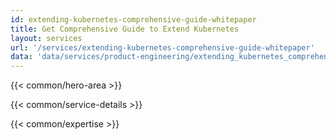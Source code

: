```yaml
---
id: extending-kubernetes-comprehensive-guide-whitepaper
title: Get Comprehensive Guide to Extend Kubernetes
layout: services
url: '/services/extending-kubernetes-comprehensive-guide-whitepaper'
data: 'data/services/product-engineering/extending_kubernetes_comprehensive_guide_whitepaper.json'
---
```


<!-- Build Better Cloud Native Products Faster -->
{{< common/hero-area >}}
<!-- By your side in your Microservices adoption journey -->
{{< common/service-details >}}
<!-- Team with the Diverse Set of Technical Expertise -->
{{< common/expertise >}}

